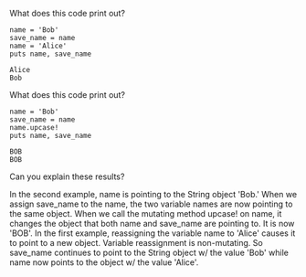 What does this code print out?

```
name = 'Bob'
save_name = name
name = 'Alice'
puts name, save_name
```

```
Alice
Bob
```

What does this code print out?

```
name = 'Bob'
save_name = name
name.upcase!
puts name, save_name
```

```
BOB
BOB
```

Can you explain these results?

In the second example, name is pointing to the String object 'Bob.' When we assign save_name to the name, the two variable names are now pointing to the same object.
When we call the mutating method upcase! on name, it changes the object that both name and save_name are pointing to. It is now 'BOB'.
In the first example, reassigning the variable name to 'Alice' causes it to point to a new object. Variable reassignment is non-mutating. So save_name continues to point to the String object w/ the value 'Bob' while name now points to the object w/ the value 'Alice'.
